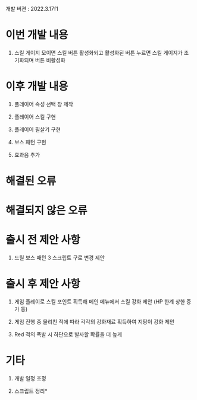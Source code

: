 개발 버젼 : 2022.3.17f1

# 이번 개발 내용

1. 스킬 게이지 모이면 스킬 버튼 활성화되고 활성화된 버튼 누르면 스킬 게이지가 초기화되며 버튼 비활성화

# 이후 개발 내용

1. 플레이어 속성 선택 창 제작

1. 플레이어 스킬 구현

1. 플레이어 필살기 구현

1. 보스 패턴 구현

1. 효과음 추가

# 해결된 오류

# 해결되지 않은 오류

# 출시 전 제안 사항

1. 드릴 보스 패턴 3 스크립트 구로 변경 제안

# 출시 후 제안 사항

1. 게임 플레이로 스킬 포인트 획득해 메인 메뉴에서 스킬 강화 제안
(HP 한계 상한 증가 등)

1. 게임 진행 중 물리친 적에 따라 각각의 강화재료 획득하여 지팡이 강화 제안

1. Red 적의 폭발 시 하단으로 발사할 확률을 더 높게

# 기타

1. 개발 일정 조정

1. 스크립트 정리*